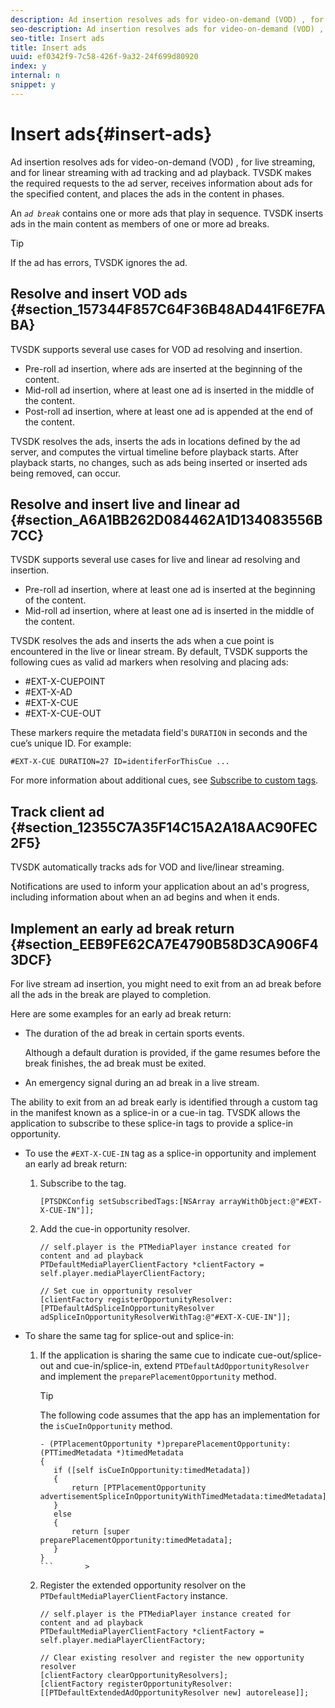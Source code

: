 ```yaml
---
description: Ad insertion resolves ads for video-on-demand (VOD) , for live streaming, and for linear streaming with ad tracking and ad playback. TVSDK makes the required requests to the ad server, receives information about ads for the specified content, and places the ads in the content in phases.
seo-description: Ad insertion resolves ads for video-on-demand (VOD) , for live streaming, and for linear streaming with ad tracking and ad playback. TVSDK makes the required requests to the ad server, receives information about ads for the specified content, and places the ads in the content in phases.
seo-title: Insert ads
title: Insert ads
uuid: ef0342f9-7c58-426f-9a32-24f699d80920
index: y
internal: n
snippet: y
---
```


# Insert ads{#insert-ads}

Ad insertion resolves ads for video-on-demand (VOD) , for live streaming, and for linear streaming with ad tracking and ad playback. TVSDK makes the required requests to the ad server, receives information about ads for the specified content, and places the ads in the content in phases.

An *`ad break`* contains one or more ads that play in sequence. TVSDK inserts ads in the main content as members of one or more ad breaks.

>[!TIP]
>
>If the ad has errors, TVSDK ignores the ad.

## Resolve and insert VOD ads {#section_157344F857C64F36B48AD441F6E7FABA}

TVSDK supports several use cases for VOD ad resolving and insertion.

* Pre-roll ad insertion, where ads are inserted at the beginning of the content. 
* Mid-roll ad insertion, where at least one ad is inserted in the middle of the content. 
* Post-roll ad insertion, where at least one ad is appended at the end of the content.

TVSDK resolves the ads, inserts the ads in locations defined by the ad server, and computes the virtual timeline before playback starts. After playback starts, no changes, such as ads being inserted or inserted ads being removed, can occur.

## Resolve and insert live and linear ad {#section_A6A1BB262D084462A1D134083556B7CC}

TVSDK supports several use cases for live and linear ad resolving and insertion.

* Pre-roll ad insertion, where at least one ad is inserted at the beginning of the content. 
* Mid-roll ad insertion, where at least one ad is inserted in the middle of the content.

TVSDK resolves the ads and inserts the ads when a cue point is encountered in the live or linear stream. By default, TVSDK supports the following cues as valid ad markers when resolving and placing ads:

* #EXT-X-CUEPOINT 
* #EXT-X-AD 
* #EXT-X-CUE 
* #EXT-X-CUE-OUT

These markers require the metadata field's `DURATION` in seconds and the cue’s unique ID. For example: 

```
#EXT-X-CUE DURATION=27 ID=identiferForThisCue ... 

```

For more information about additional cues, see [Subscribe to custom tags](../c-psdk-ios-3.0-advertising/c-psdk-ios-3.0-custom-tags-configure/t-psdk-ios-3.0-custom-tags-subscribe.md#t_psdk_ios_subscribing-to-custom-hls-tags).

## Track client ad {#section_12355C7A35F14C15A2A18AAC90FEC2F5}

TVSDK automatically tracks ads for VOD and live/linear streaming.

Notifications are used to inform your application about an ad's progress, including information about when an ad begins and when it ends.

## Implement an early ad break return {#section_EEB9FE62CA7E4790B58D3CA906F43DCF}

For live stream ad insertion, you might need to exit from an ad break before all the ads in the break are played to completion.

Here are some examples for an early ad break return:

* The duration of the ad break in certain sports events.

  Although a default duration is provided, if the game resumes before the break finishes, the ad break must be exited. 
* An emergency signal during an ad break in a live stream.

The ability to exit from an ad break early is identified through a custom tag in the manifest known as a splice-in or a cue-in tag. TVSDK allows the application to subscribe to these splice-in tags to provide a splice-in opportunity.

* To use the `#EXT-X-CUE-IN` tag as a splice-in opportunity and implement an early ad break return:

    1. Subscribe to the tag.

       ```    
       [PTSDKConfig setSubscribedTags:[NSArray arrayWithObject:@"#EXT-X-CUE-IN"]];
       ```

    1. Add the cue-in opportunity resolver.

       ```    
       // self.player is the PTMediaPlayer instance created for content and ad playback 
       PTDefaultMediaPlayerClientFactory *clientFactory = self.player.mediaPlayerClientFactory; 
             
       // Set cue in opportunity resolver 
       [clientFactory registerOpportunityResolver:[PTDefaultAdSpliceInOpportunityResolver adSpliceInOpportunityResolverWithTag:@"#EXT-X-CUE-IN"]];
       ```

* To share the same tag for splice-out and splice-in:

    1. If the application is sharing the same cue to indicate cue-out/splice-out and cue-in/splice-in, extend `PTDefaultAdOpportunityResolver` and implement the `preparePlacementOpportunity` method.     
    
       >[!TIP]
       >
       >The following code assumes that the app has an implementation for the `isCueInOpportunity` method. 
       >
       >
       >
       >
       >```       >
       >- (PTPlacementOpportunity *)preparePlacementOpportunity:(PTTimedMetadata *)timedMetadata 
       >{ 
       >    if ([self isCueInOpportunity:timedMetadata]) 
       >    { 
       >        return [PTPlacementOpportunity advertisementSpliceInOpportunityWithTimedMetadata:timedMetadata]; 
       >    } 
       >    else 
       >    { 
       >        return [super preparePlacementOpportunity:timedMetadata]; 
       >    } 
       >}
       >```       >
       >

    1. Register the extended opportunity resolver on the `PTDefaultMediaPlayerClientFactory` instance.

       ```    
       // self.player is the PTMediaPlayer instance created for content and ad playback 
       PTDefaultMediaPlayerClientFactory *clientFactory = self.player.mediaPlayerClientFactory; 
             
       // Clear existing resolver and register the new opportunity resolver 
       [clientFactory clearOpportunityResolvers]; 
       [clientFactory registerOpportunityResolver:[[PTDefaultExtendedAdOpportunityResolver new] autorelease]];
       ```

